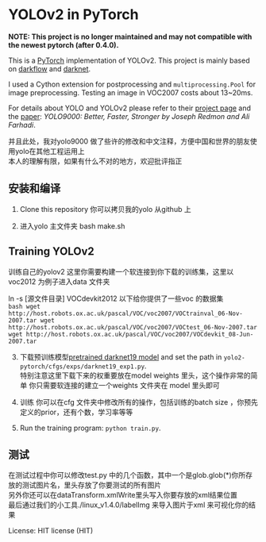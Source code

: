 # YOLOv2 in PyTorch
**NOTE: This project is no longer maintained and may not compatible with the newest pytorch (after 0.4.0).**

This is a [PyTorch](https://github.com/pytorch/pytorch)
implementation of YOLOv2.
This project is mainly based on [darkflow](https://github.com/thtrieu/darkflow)
and [darknet](https://github.com/pjreddie/darknet).

I used a Cython extension for postprocessing and 
`multiprocessing.Pool` for image preprocessing.
Testing an image in VOC2007 costs about 13~20ms.

For details about YOLO and YOLOv2 please refer to their [project page](https://pjreddie.com/darknet/yolo/) 
and the [paper](https://arxiv.org/abs/1612.08242):
*YOLO9000: Better, Faster, Stronger by Joseph Redmon and Ali Farhadi*.

并且此处，我对yolo9000 做了些许的修改和中文注释，方便中国和世界的朋友使用yolo在其他工程运用上  
本人的理解有限，如果有什么不对的地方，欢迎批评指正  



## 安装和编译
1. Clone this repository
    你可以拷贝我的yolo 从github 上  

2. 进入yolo 主文件夹 bash make.sh  

## Training YOLOv2
训练自己的yolov2
这里你需要构建一个软连接到你下载的训练集，这里以voc2012 为例子进入data 文件夹  

ln -s [源文件目录] VOCdevkit2012 以下给你提供了一些voc 的数据集  
    ```bash
    wget http://host.robots.ox.ac.uk/pascal/VOC/voc2007/VOCtrainval_06-Nov-2007.tar
    wget http://host.robots.ox.ac.uk/pascal/VOC/voc2007/VOCtest_06-Nov-2007.tar
    wget http://host.robots.ox.ac.uk/pascal/VOC/voc2007/VOCdevkit_08-Jun-2007.tar
    ```
    
3. 下载预训练模型[pretrained darknet19 model](https://drive.google.com/file/d/0B4pXCfnYmG1WRG52enNpcV80aDg/view?usp=sharing)
and set the path in `yolo2-pytorch/cfgs/exps/darknet19_exp1.py`.  
    特别注意这里下载下来的权重要放在model weights 里头，这个操作非常的简单 你只需要软连接的建立一个weights 文件夹在 model 里头即可  

4. 训练
    你可以在cfg 文件夹中修改所有的操作，包括训练的batch size ，你预先定义的prior，还有个数，学习率等等  


6. Run the training program: `python train.py`.


## 测试
在测试过程中你可以修改test.py 中的几个函数，其中一个是glob.glob(*)你所存放的测试图片名，里头存放了你要测试的所有图片  
另外你还可以在dataTransform.xmlWrite里头写入你要存放的xml结果位置  
最后通过我们的小工具./linux_v1.4.0/labelImg 来导入图片于xml 来可视化你的结果  



License: HIT license (HIT)
